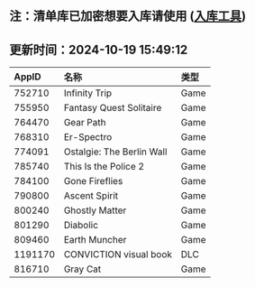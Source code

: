 ## 注：清单库已加密想要入库请使用 ([入库工具](https://github.com/BlankTMing/ManifestAutoUpdate/releases))

## 更新时间：2024-10-19 15:49:12
| AppID | 名称 | 类型  |
| :-------------------- | :----------------------------- | :----------- |
| 752710 | Infinity Trip| Game |
| 755950 | Fantasy Quest Solitaire| Game |
| 764470 | Gear Path| Game |
| 768310 | Er-Spectro| Game |
| 774091 | Ostalgie: The Berlin Wall| Game |
| 785740 | This Is the Police 2| Game |
| 784100 | Gone Fireflies| Game |
| 790800 | Ascent Spirit| Game |
| 800240 | Ghostly Matter| Game |
| 801290 | Diabolic| Game |
| 809460 | Earth Muncher| Game |
| 1191170 | CONVICTION visual book| DLC |
| 816710 | Gray Cat| Game |
